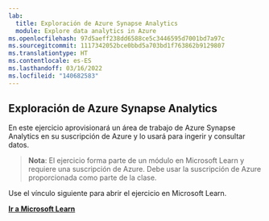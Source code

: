 ```yaml
---
lab:
  title: Exploración de Azure Synapse Analytics
  module: Explore data analytics in Azure
ms.openlocfilehash: 97d5aeff238dd6588ce5c3446595d7001bd7a97c
ms.sourcegitcommit: 1117342052bce0bbd5a703bd1f763862b9129807
ms.translationtype: HT
ms.contentlocale: es-ES
ms.lasthandoff: 03/16/2022
ms.locfileid: "140682583"
---
```

## <a name="explore-azure-synapse-analytics"></a>Exploración de Azure Synapse Analytics

En este ejercicio aprovisionará un área de trabajo de Azure Synapse Analytics en su suscripción de Azure y lo usará para ingerir y consultar datos.

> **Nota**: El ejercicio forma parte de un módulo en Microsoft Learn y requiere una suscripción de Azure. Debe usar la suscripción de Azure proporcionada como parte de la clase.

Use el vínculo siguiente para abrir el ejercicio en Microsoft Learn.

**[Ir a Microsoft Learn](https://docs.microsoft.com/learn/modules/examine-components-of-modern-data-warehouse/5-exercise-azure-synapse#provision-an-azure-synapse-analytics-workspace)**
